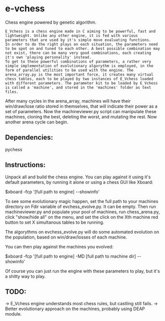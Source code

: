 # e-vchess
Chess engine powered by genetic algorithm.

	E_Vchess is a chess engine made in C aiming to be powerful, fast and lightweight. Unlike any other engine, it is fed with various parameters that are used by it's simple move evaluating functions. 
	In order to do the right plays on each situation, the parameters need to be spot on and tuned to each other. A best possible combination may not exist, there can be many very good combinations, each creating it's own 'playing personality' instead.
	To get to these powerful combinations of parameters, a rather very simple implementation of evolutionary algorythm is employed, in the form of parallel utilities to be used with the engine. The arena_array.py is the most important force, it creates many virtual chess tables, each to be played by two instances of E_Vchess loaded with different parameters. The parameter kit to be loaded by E_Vchess is called a 'machine', and stored in the 'machines' folder as text files. 
After many cycles in the arena_array, machines will have their win/draw/lose ratio stored in themselves, that will indicate their power as a set of parameters. 
	Now the machineviewer.py script can manipulate these machines, cloning the best, deleting the worst, and mutating the rest. Now another arena cycle can begin.


## Dependencies:
pychess

## Instructions:
 Unpack all and build the chess engine. You can play against it using it's default parameters,  by running it alone or using a chess GUI like Xboard:

$xboard -fcp '[full path to engine] --showinfo'

To see some evolutionary magic happen, set the full path to your machines directory on Fdir variable of evchess_evolve.py. It can be empty.
Then run machineviewer.py and populate your pool of machines,
run chess_arena.py, click "show/hide all" on the menu, and set the click on the Xth machine red button to set X simultanous tables to be running.

The algorythms on evchess_evolve.py will do some automated evolution on the population, based on win/draw/losses of each machine.

You can then play against the machines you evolved:

$xboard -fcp '[full path to engine] -MD [full path to machine dir] --showinfo'

Of course you can just run the engine with these parameters to play, but it's a shitty way to play.


## TODO:
-> E_Vchess engine understands most chess rules, but castling still fails.
-> Better evolutionary approach on the machines, probably using DEAP module.

 
